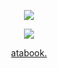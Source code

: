 <p align=center> <img src=https://komarev.com/ghpvc/?username=headfirst4halos&color=571a19&style=plastic&label=AAHW+ADVERSARIES+✦> </p>
<p align="center"><img src="https://files.catbox.moe/6i216a.png"></p>

<p align="center"><a href="https://iridescentidealism.atabook.org">atabook.</p>

